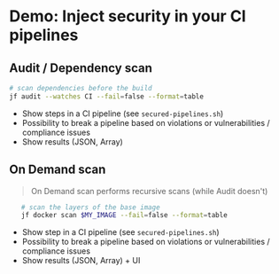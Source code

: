 # Demo: Inject security in your CI pipelines

## Audit / Dependency scan

```bash
# scan dependencies before the build
jf audit --watches CI --fail=false --format=table
```

* Show steps in a CI pipeline (see ```secured-pipelines.sh```)
* Possibility to break a pipeline based on violations or vulnerabilities / compliance issues
* Show results (JSON, Array)

## On Demand scan

> On Demand scan performs recursive scans (while Audit doesn't)

```bash
   # scan the layers of the base image
   jf docker scan $MY_IMAGE --fail=false --format=table
```

* Show step in a CI pipeline (see ```secured-pipelines.sh```)
* Possibility to break a pipeline based on violations or vulnerabilities / compliance issues
* Show results (JSON, Array) + UI
